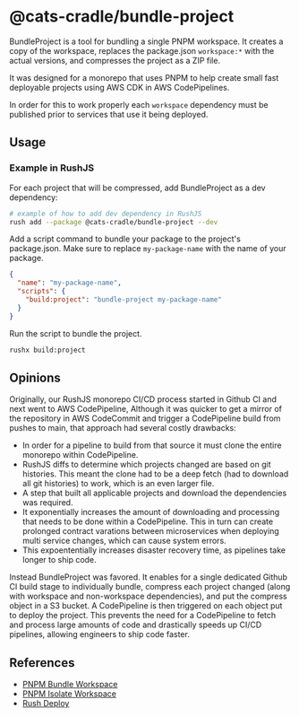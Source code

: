 # @cats-cradle/bundle-project

BundleProject is a tool for bundling a single PNPM workspace. It creates a copy
of the workspace, replaces the package.json `workspace:*` with the actual
versions, and compresses the project as a ZIP file.

It was designed for a monorepo that uses PNPM to help create small fast
deployable projects using AWS CDK in AWS CodePipelines.

In order for this to work properly each `workspace` dependency must be published
prior to services that use it being deployed.

## Usage

### Example in RushJS

For each project that will be compressed, add BundleProject as a dev dependency:

```bash
# example of how to add dev dependency in RushJS
rush add --package @cats-cradle/bundle-project --dev
```

Add a script command to bundle your package to the project's package.json. Make
sure to replace `my-package-name` with the name of your package.

```json
{
  "name": "my-package-name",
  "scripts": {
    "build:project": "bundle-project my-package-name"
  }
}
```

Run the script to bundle the project.

```bash
rushx build:project
```

## Opinions

Originally, our RushJS monorepo CI/CD process started in Github CI and next went
to AWS CodePipeline, Although it was quicker to get a mirror of the repository
in AWS CodeCommit and trigger a CodePipeline build from pushes to main, that
approach had several costly drawbacks:

- In order for a pipeline to build from that source it must clone the entire
  monorepo within CodePipeline.
- RushJS diffs to determine which projects changed are based on git histories.
  This meant the clone had to be a deep fetch (had to download all git
  histories) to work, which is an even larger file.
- A step that built all applicable projects and download the dependencies was
  required.
- It exponentially increases the amount of downloading and processing that needs
  to be done within a CodePipeline. This in turn can create prolonged contract
  varations between microservices when deploying multi service changes, which
  can cause system errors.
- This expoententially increases disaster recovery time, as pipelines take
  longer to ship code.

Instead BundleProject was favored. It enables for a single dedicated Github CI
build stage to individually bundle, compress each project changed (along with
workspace and non-workspace dependencies), and put the compress object in a S3
bucket. A CodePipeline is then triggered on each object put to deploy the
project. This prevents the need for a CodePipeline to fetch and process large
amounts of code and drastically speeds up CI/CD pipelines, allowing engineers to
ship code faster.

## References

- [PNPM Bundle Workspace](https://github.com/elyse0/pnpm-bundle-workspace-package)
- [PNPM Isolate Workspace](https://github.com/Madvinking/pnpm-isolate-workspace)
- [Rush Deploy](https://rushstack.zulipchat.com/#narrow/stream/262513-general/topic/rush.20deploy.20for.20docker.20images.3F)
